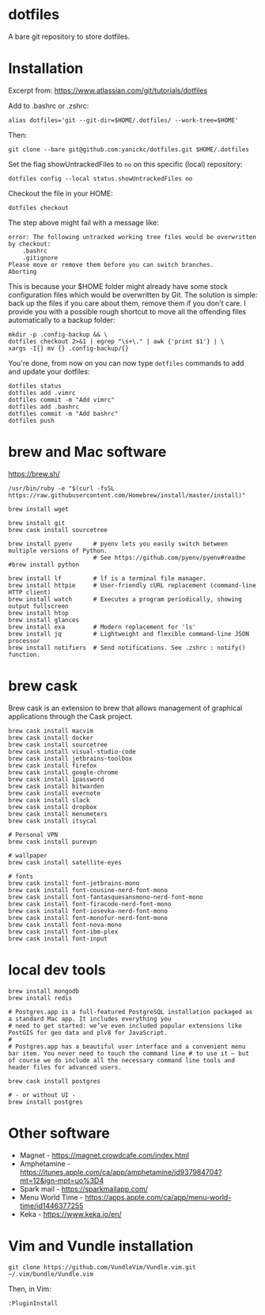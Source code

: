 # dotfiles

A bare git repository to store dotfiles.

# Installation

Excerpt from: https://www.atlassian.com/git/tutorials/dotfiles

Add to .bashrc or .zshrc:
```
alias dotfiles='git --git-dir=$HOME/.dotfiles/ --work-tree=$HOME'
```

Then:
```
git clone --bare git@github.com:yanickc/dotfiles.git $HOME/.dotfiles
```

Set the flag showUntrackedFiles to `no` on this specific (local) repository:
```
dotfiles config --local status.showUntrackedFiles no
```

Checkout the file in your HOME:
```
dotfiles checkout
```



The step above might fail with a message like:
```
error: The following untracked working tree files would be overwritten by checkout:
    .bashrc
    .gitignore
Please move or remove them before you can switch branches.
Aborting
```

This is because your $HOME folder might already have some stock configuration files 
which would be overwritten by Git. The solution is simple: back up the files if you 
care about them, remove them if you don't care. I provide you with a possible rough 
shortcut to move all the offending files automatically to a backup folder:

```
mkdir -p .config-backup && \
dotfiles checkout 2>&1 | egrep "\s+\." | awk {'print $1'} | \
xargs -I{} mv {} .config-backup/{}
```


You're done, from now on you can now type `dotfiles` commands to add and update your dotfiles:
```
dotfiles status
dotfiles add .vimrc
dotfiles commit -m "Add vimrc"
dotfiles add .bashrc
dotfiles commit -m "Add bashrc"
dotfiles push
```

# brew and Mac software
https://brew.sh/
```
/usr/bin/ruby -e "$(curl -fsSL https://raw.githubusercontent.com/Homebrew/install/master/install)"
```

```
brew install wget

brew install git
brew cask install sourcetree

brew install pyenv      # pyenv lets you easily switch between multiple versions of Python.
                        # See https://github.com/pyenv/pyenv#readme
#brew install python

brew install lf         # lf is a terminal file manager.
brew install httpie     # User-friendly cURL replacement (command-line HTTP client)
brew install watch      # Executes a program periodically, showing output fullscreen
brew install htop 
brew install glances 
brew install exa        # Modern replacement for 'ls'
brew install jq         # Lightweight and flexible command-line JSON processor
brew install notifiers  # Send notifications. See .zshrc : notify() function.

```

# brew cask
Brew cask is an extension to brew that allows management of graphical applications through the Cask project. 

```
brew cask install macvim
brew cask install docker
brew cask install sourcetree 
brew cask install visual-studio-code
brew cask install jetbrains-toolbox
brew cask install firefox
brew cask install google-chrome
brew cask install 1password
brew cask install bitwarden
brew cask install evernote
brew cask install slack
brew cask install dropbox
brew cask install menumeters
brew cask install itsycal

# Personal VPN
brew cask install purevpn

# wallpaper
brew cask install satellite-eyes

# fonts
brew cask install font-jetbrains-mono
brew cask install font-cousine-nerd-font-mono
brew cask install font-fantasquesansmono-nerd-font-mono
brew cask install font-firacode-nerd-font-mono
brew cask install font-iosevka-nerd-font-mono
brew cask install font-monofur-nerd-font-mono
brew cask install font-nova-mono
brew cask install font-ibm-plex
brew cask install font-input
```

# local dev tools
```
brew install mongodb
brew install redis

# Postgres.app is a full-featured PostgreSQL installation packaged as a standard Mac app. It includes everything you 
# need to get started: we’ve even included popular extensions like PostGIS for geo data and plv8 for JavaScript.
# 
# Postgres.app has a beautiful user interface and a convenient menu bar item. You never need to touch the command line # to use it – but of course we do include all the necessary command line tools and header files for advanced users.

brew cask install postgres

# - or without UI -
brew install postgres

```

# Other software
- Magnet - https://magnet.crowdcafe.com/index.html
- Amphetamine - https://itunes.apple.com/ca/app/amphetamine/id937984704?mt=12&ign-mpt=uo%3D4
- Spark mail - https://sparkmailapp.com/
- Menu World Time - https://apps.apple.com/ca/app/menu-world-time/id1446377255
- Keka - https://www.keka.io/en/

# Vim and Vundle installation
```
git clone https://github.com/VundleVim/Vundle.vim.git ~/.vim/bundle/Vundle.vim
```

Then, in Vim: 
```
:PluginInstall
```

